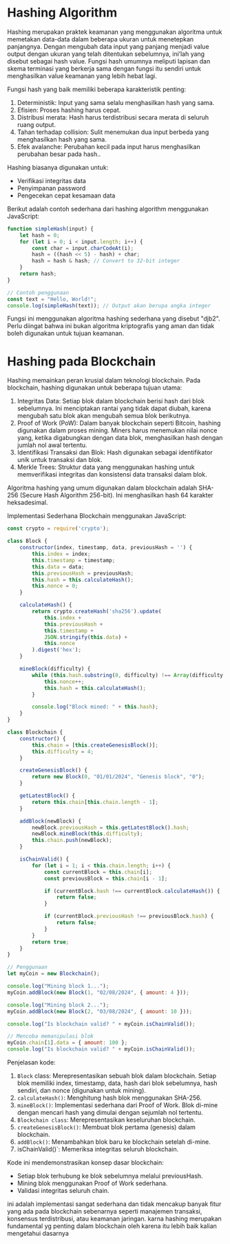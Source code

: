 # Hashing Algorithm 

Hashing merupakan praktek keamanan yang menggunakan algoritma untuk memetakan data-data dalam beberapa ukuran untuk menetepkan panjangnya. Dengan mengubah data input yang panjang menjadi value output dengan ukuran yang telah ditentukan sebelumnya, ini’lah yang disebut sebagai hash value. Fungsi hash umumnya meliputi lapisan dan skema terminasi yang berkerja sama dengan fungsi itu sendiri untuk menghasilkan value keamanan yang lebih hebat lagi.

Fungsi hash yang baik memiliki beberapa karakteristik penting:
1. Deterministik: Input yang sama selalu menghasilkan hash yang sama.
2. Efisien: Proses hashing harus cepat.
3. Distribusi merata: Hash harus terdistribusi secara merata di seluruh ruang output.
4. Tahan terhadap collision: Sulit menemukan dua input berbeda yang menghasilkan hash yang sama.
5. Efek avalanche: Perubahan kecil pada input harus menghasilkan perubahan besar pada hash..

Hashing biasanya digunakan untuk:
- Verifikasi integritas data
- Penyimpanan password
- Pengecekan cepat kesamaan data

Berikut adalah contoh sederhana dari hashing algorithm menggunakan JavaScript:

```js
function simpleHash(input) {
    let hash = 0;
    for (let i = 0; i < input.length; i++) {
        const char = input.charCodeAt(i);
        hash = ((hash << 5) - hash) + char;
        hash = hash & hash; // Convert to 32-bit integer
    }
    return hash;
}

// Contoh penggunaan
const text = "Hello, World!";
console.log(simpleHash(text)); // Output akan berupa angka integer
```

Fungsi ini menggunakan algoritma hashing sederhana yang disebut "djb2". Perlu diingat bahwa ini bukan algoritma kriptografis yang aman dan tidak boleh digunakan untuk tujuan keamanan.

# Hashing pada Blockchain

Hashing memainkan peran krusial dalam teknologi blockchain. Pada blockchain, hashing digunakan untuk beberapa tujuan utama:

1. Integritas Data: Setiap blok dalam blockchain berisi hash dari blok sebelumnya. Ini menciptakan rantai yang tidak dapat diubah, karena mengubah satu blok akan mengubah semua blok berikutnya.
2. Proof of Work (PoW): Dalam banyak blockchain seperti Bitcoin, hashing digunakan dalam proses mining. Miners harus menemukan nilai nonce yang, ketika digabungkan dengan data blok, menghasilkan hash dengan jumlah nol awal tertentu.
3. Identifikasi Transaksi dan Blok: Hash digunakan sebagai identifikator unik untuk transaksi dan blok.
4. Merkle Trees: Struktur data yang menggunakan hashing untuk memverifikasi integritas dan konsistensi data transaksi dalam blok.

Algoritma hashing yang umum digunakan dalam blockchain adalah SHA-256 (Secure Hash Algorithm 256-bit). Ini menghasilkan hash 64 karakter heksadesimal.

Implementasi Sederhana Blockchain menggunakan JavaScript:

```js
const crypto = require('crypto');

class Block {
    constructor(index, timestamp, data, previousHash = '') {
        this.index = index;
        this.timestamp = timestamp;
        this.data = data;
        this.previousHash = previousHash;
        this.hash = this.calculateHash();
        this.nonce = 0;
    }

    calculateHash() {
        return crypto.createHash('sha256').update(
            this.index + 
            this.previousHash + 
            this.timestamp + 
            JSON.stringify(this.data) + 
            this.nonce
        ).digest('hex');
    }

    mineBlock(difficulty) {
        while (this.hash.substring(0, difficulty) !== Array(difficulty + 1).join("0")) {
            this.nonce++;
            this.hash = this.calculateHash();
        }

        console.log("Block mined: " + this.hash);
    }
}

class Blockchain {
    constructor() {
        this.chain = [this.createGenesisBlock()];
        this.difficulty = 4;
    }

    createGenesisBlock() {
        return new Block(0, "01/01/2024", "Genesis block", "0");
    }

    getLatestBlock() {
        return this.chain[this.chain.length - 1];
    }

    addBlock(newBlock) {
        newBlock.previousHash = this.getLatestBlock().hash;
        newBlock.mineBlock(this.difficulty);
        this.chain.push(newBlock);
    }

    isChainValid() {
        for (let i = 1; i < this.chain.length; i++) {
            const currentBlock = this.chain[i];
            const previousBlock = this.chain[i - 1];

            if (currentBlock.hash !== currentBlock.calculateHash()) {
                return false;
            }

            if (currentBlock.previousHash !== previousBlock.hash) {
                return false;
            }
        }
        return true;
    }
}

// Penggunaan
let myCoin = new Blockchain();

console.log("Mining block 1...");
myCoin.addBlock(new Block(1, "02/08/2024", { amount: 4 }));

console.log("Mining block 2...");
myCoin.addBlock(new Block(2, "03/08/2024", { amount: 10 }));

console.log("Is blockchain valid? " + myCoin.isChainValid());

// Mencoba memanipulasi blok
myCoin.chain[1].data = { amount: 100 };
console.log("Is blockchain valid? " + myCoin.isChainValid());
```

Penjelasan kode:

1. `Block` class: Merepresentasikan sebuah blok dalam blockchain. Setiap blok memiliki index, timestamp, data, hash dari blok sebelumnya, hash sendiri, dan nonce (digunakan untuk mining).
2. `calculateHash()`: Menghitung hash blok menggunakan SHA-256.
3. `mineBlock()`: Implementasi sederhana dari Proof of Work. Blok di-mine dengan mencari hash yang dimulai dengan sejumlah nol tertentu.
4. `Blockchain class`: Merepresentasikan keseluruhan blockchain.
5. `createGenesisBlock()`: Membuat blok pertama (genesis) dalam blockchain.
6. `addBlock()`: Menambahkan blok baru ke blockchain setelah di-mine.
7. isChainValid()`: Memeriksa integritas seluruh blockchain.


Kode ini mendemonstrasikan konsep dasar blockchain:

- Setiap blok terhubung ke blok sebelumnya melalui previousHash.
- Mining blok menggunakan Proof of Work sederhana.
- Validasi integritas seluruh chain.

ini adalah implementasi sangat sederhana dan tidak mencakup banyak fitur yang ada pada blockchain sebenarnya seperti manajemen transaksi, konsensus terdistribusi, atau keamanan jaringan. karna hashing merupakan fundamental yg penting dalam blockchain oleh karena itu lebih baik kalian mengetahui dasarnya
